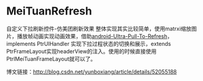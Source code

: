 # MeiTuanRefresh
自定义下拉刷新控件-仿美团刷新效果
整体实现其实比较简单，使用matrxi缩放图片，播放帧动画实现动画效果，借助[android-Ultra-Pull-To-Refresh](https://github.com/liaohuqiu/android-Ultra-Pull-To-Refresh)，implements PtrUIHandler 实现下拉过程状态的切换和展示，extends PtrFrameLayout实现headerView的注入。使用的时候直接使用PtrlMeiTuanFrameLayout就可以了。 

博文链接：http://blog.csdn.net/yunboxiang/article/details/52055188

